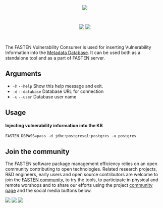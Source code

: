 <p align="center">
    <img src="https://user-images.githubusercontent.com/45048351/90056609-d2c67900-dce7-11ea-9f66-3717998d861d.jpg">
</p>
<br/>
<p align="center">
    <a href="https://github.com/fasten-project/fasten/actions" alt="GitHub Workflow Status">
        <img src="https://img.shields.io/github/workflow/status/fasten-project/fasten/Java%20CI?logo=GitHub%20Actions&logoColor=white&style=for-the-badge" /></a>
    <!-- Here should be a link to Maven repo and version should be pulled from there. -->
    <a href="https://github.com/fasten-project/fasten/" alt="GitHub Workflow Status">
                <img src="https://img.shields.io/maven-central/v/fasten/vulnerability?label=version&logo=Apache%20Maven&style=for-the-badge" /></a>
</p>
<br/>


The FASTEN Vulnerability Consumer is used for inserting Vulnerability Information into the [Metadata Database](https://github.com/fasten-project/fasten/wiki/Metadata-Database-Schema).  It can be used both as a standalone tool and as a part of FASTEN server.

## Arguments
- `-h` `--help` Show this help message and exit.
- `-d` `--database` Database URL for connection
- `-u` `--user` Database user name

## Usage 

#### Injecting vulnerability information into the KB
```shell script
FASTEN_DBPASS=pass -d jdbc:postgresql:postgres -u postgres
```

## Join the community

The FASTEN software package management efficiency relies on an open community contributing to open technologies. Related research projects, R&D engineers, early users and open source contributors are welcome to join the [FASTEN community](https://www.fasten-project.eu/view/Main/Community), to try the tools, to participate in physical and remote worshops and to share our efforts using the project [community page](https://www.fasten-project.eu/view/Main/Community) and the social media buttons below.  
<p>
    <a href="http://www.twitter.com/FastenProject" alt="Fasten Twitter">
        <img src="https://img.shields.io/badge/%20-Twitter-%231DA1F2?logo=Twitter&style=for-the-badge&logoColor=white" /></a>
    <a href="http://www.slideshare.net/FastenProject" alt="GitHub Workflow Status">
                <img src="https://img.shields.io/badge/%20-SlideShare-%230077B5?logo=slideshare&style=for-the-badge&logoColor=white" /></a>
    <a href="http://www.linkedin.com/groups?gid=12172959" alt="Gitter">
            <img src="https://img.shields.io/badge/%20-LinkedIn-%232867B2?logo=linkedin&style=for-the-badge&logoColor=white" /></a>
</p>
